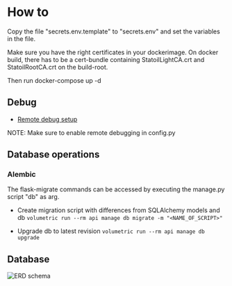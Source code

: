 # How to
Copy the file "secrets.env.template" to "secrets.env" and set the variables in the file.

Make sure you have the right certificates in your dockerimage. 
On docker build, there has to be a cert-bundle containing StatoilLightCA.crt and StatoilRootCA.crt on the build-root.

Then run docker-compose up -d

## Debug

* [Remote debug setup](https://git.statoil.no/CRIS/cris-run/wikis/remote-debugging-in-cris-api)

NOTE: Make sure to enable remote debugging in config.py

## Database operations

### Alembic

The flask-migrate commands can be accessed by executing the manage.py script "db" as arg.

* Create migration script with differences from SQLAlchemy models and db
```volumetric run --rm api manage db migrate -m "<NAME_OF_SCRIPT>"```

* Upgrade db to latest revision
```volumetric run --rm api manage db upgrade```

## Database

![ERD schema][erd]

[erd]: https://git.statoil.no/volumetric/api/-/jobs/artifacts/master/raw/data/build/schema.png?job=create_erd